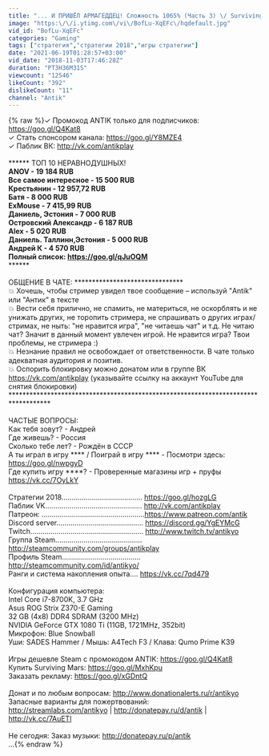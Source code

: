 ```yaml
---
title: "... И ПРИШЁЛ АРМАГЕДДЕЦ! Сложность 1065% (Часть 3) \/ Surviving Mars"
image: "https:\/\/i.ytimg.com\/vi\/BofLu-XqEFc\/hqdefault.jpg"
vid_id: "BofLu-XqEFc"
categories: "Gaming"
tags: ["стратегия","стратегии 2018","игры стратегии"]
date: "2021-06-19T01:28:57+03:00"
vid_date: "2018-11-03T17:46:28Z"
duration: "PT3H36M31S"
viewcount: "12546"
likeCount: "392"
dislikeCount: "11"
channel: "Antik"
---
```

{% raw %}✓ Промокод ANTIK только для подписчиков: <a rel="nofollow" target="blank" href="https://goo.gl/Q4Kat8">https://goo.gl/Q4Kat8</a><br />✓ Стать спонсором канала: <a rel="nofollow" target="blank" href="https://goo.gl/Y8MZE4">https://goo.gl/Y8MZE4</a><br />✓ Паблик ВК: <a rel="nofollow" target="blank" href="http://vk.com/antikplay">http://vk.com/antikplay</a><br /><br />****** ТОП 10 НЕРАВНОДУШНЫХ! ******<br />ANOV - 19 184 RUB<br />Все самое интересное - 15 500 RUB<br />Крестьянин - 12 957,72 RUB<br />Батя - 8 000 RUB<br />ExMouse - 7 415,99 RUB<br />Даниель, Эстония - 7 000 RUB<br />Островский Александр - 6 187 RUB<br />Alex - 5 020 RUB<br />Даниель. Таллинн,Эстония - 5 000 RUB<br />Андрей К - 4 570 RUB<br />Полный список: <a rel="nofollow" target="blank" href="https://goo.gl/qJuOQM">https://goo.gl/qJuOQM</a><br />*******************************************<br /><br />******************************* ОБЩЕНИЕ В ЧАТЕ: *******************************<br />💥 Хочешь, чтобы стример увидел твое сообщение – используй &quot;Antik&quot; или &quot;Антик&quot; в тексте<br />💥 Вести себя прилично, не спамить, не материться, не оскорблять и не унижать других, не торопить стримера, не спрашивать о других играх/стримах, не ныть: &quot;не нравится игра&quot;, &quot;не читаешь чат&quot; и т.д. Не читаю чат? Значит в данный момент увлечен игрой. Не нравится игра? Твои проблемы, не стримера :)<br />💥 Незнание правил не освобождает от ответственности. В чате только адекватная аудитория и позитив.<br />💥 Оспорить блокировку можно донатом или в группе ВК <a rel="nofollow" target="blank" href="https://vk.com/antikplay">https://vk.com/antikplay</a> (указывайте ссылку на аккаунт YouTube для снятия блокировки)<br />***********************************************************************************<br /><br />ЧАСТЫЕ ВОПРОСЫ:<br />Как тебя зовут? - Андрей<br />Где живешь? - Россия<br />Сколько тебе лет? - Рождён в СССР<br />А ты играл в игру **** / Поиграй в игру **** - Посмотри здесь: <a rel="nofollow" target="blank" href="https://goo.gl/nwpgyD">https://goo.gl/nwpgyD</a><br />Где купить игру ****? - Проверенные магазины игр + пруфы <a rel="nofollow" target="blank" href="https://vk.cc/7OyLkY">https://vk.cc/7OyLkY</a><br /><br />Стратегии 2018........................................ <a rel="nofollow" target="blank" href="https://goo.gl/hozgLG">https://goo.gl/hozgLG</a><br />Паблик VK................................................ <a rel="nofollow" target="blank" href="http://vk.com/antikplay">http://vk.com/antikplay</a><br />Патреон: ...................................................<a rel="nofollow" target="blank" href="https://www.patreon.com/antik">https://www.patreon.com/antik</a><br />Discord server........................................... <a rel="nofollow" target="blank" href="https://discord.gg/YgEYMcG">https://discord.gg/YgEYMcG</a><br />Twitch........................................................ <a rel="nofollow" target="blank" href="http://www.twitch.tv/antikyo">http://www.twitch.tv/antikyo</a><br />Группа Steam........................................... <a rel="nofollow" target="blank" href="http://steamcommunity.com/groups/antikplay">http://steamcommunity.com/groups/antikplay</a><br />Профиль Steam....................................... <a rel="nofollow" target="blank" href="http://steamcommunity.com/id/antikyo/">http://steamcommunity.com/id/antikyo/</a><br />Ранги и система накопления опыта.... <a rel="nofollow" target="blank" href="https://vk.cc/7qd479">https://vk.cc/7qd479</a><br /><br />Конфигурация компьютера:<br />Intel Core i7-8700K, 3.7 GHz<br />Asus ROG Strix Z370-E Gaming <br />32 GB (4x8) DDR4 SDRAM (3200 MHz)<br />NVIDIA GeForce GTX 1080 Ti (11GB, 1721MHz, 352bit)<br />Микрофон: Blue Snowball<br />Уши: SADES Hammer / Мышь: A4Tech F3 / Клава: Qumo Prime K39<br /><br />Игры дешевле Steam с промокодом ANTIK: <a rel="nofollow" target="blank" href="https://goo.gl/Q4Kat8">https://goo.gl/Q4Kat8</a><br />Купить Surviving Mars: <a rel="nofollow" target="blank" href="https://goo.gl/MxhKpu">https://goo.gl/MxhKpu</a><br />Заказать рекламу: <a rel="nofollow" target="blank" href="https://goo.gl/xGDntQ">https://goo.gl/xGDntQ</a><br /><br />Донат и по любым вопросам: <a rel="nofollow" target="blank" href="http://www.donationalerts.ru/r/antikyo">http://www.donationalerts.ru/r/antikyo</a><br />Запасные варианты для пожертвований: <br /><a rel="nofollow" target="blank" href="http://streamlabs.com/antikyo">http://streamlabs.com/antikyo</a> | <a rel="nofollow" target="blank" href="http://donatepay.ru/d/antik">http://donatepay.ru/d/antik</a> | <a rel="nofollow" target="blank" href="http://vk.cc/7AuETl">http://vk.cc/7AuETl</a> <br /><br />Не сегодня: Заказ музыки: <a rel="nofollow" target="blank" href="http://donatepay.ru/p/antik">http://donatepay.ru/p/antik</a><br />...{% endraw %}
